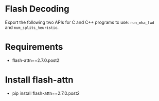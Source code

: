 # Flash Decoding
Export the following two APIs for C and C++ programs to use: `run_mha_fwd` and `num_splits_heuristic`.

# Requirements
- flash-attn==2.7.0.post2

# Install flash-attn
- pip install flash-attn==2.7.0.post2